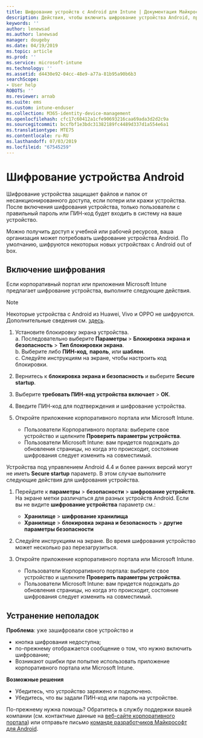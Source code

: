 ```yaml
---
title: Шифрование устройств с Android для Intune | Документация Майкрософт
description: Действия, чтобы включить шифрование устройства Android, при необходимости с помощью Intune
keywords: ''
author: lenewsad
ms.author: lanewsad
manager: dougeby
ms.date: 04/19/2019
ms.topic: article
ms.prod: ''
ms.service: microsoft-intune
ms.technology: ''
ms.assetid: d4430e92-04cc-48e9-a77a-81b95a90b6b3
searchScope:
- User help
ROBOTS: ''
ms.reviewer: arnab
ms.suite: ems
ms.custom: intune-enduser
ms.collection: M365-identity-device-management
ms.openlocfilehash: cfc17c60412a1cfe90693216caa69ada3d2d2c9a
ms.sourcegitcommit: bccfbf1e3bdc31382189fc4489d337d1a554e6a1
ms.translationtype: MTE75
ms.contentlocale: ru-RU
ms.lasthandoff: 07/03/2019
ms.locfileid: "67545259"
---
```

# <a name="encrypting-your-android-device"></a>Шифрование устройства Android

Шифрование устройства защищает файлов и папок от несанкционированного доступа, если потери или кражи устройства. После включения шифрования устройства, только пользователи с правильный пароль или ПИН-код будет входить в систему на ваше устройство. 

Можно получить доступ к учебной или рабочей ресурсов, ваша организация может потребовать шифрование устройства Android. По умолчанию, шифруются некоторых новых устройствах с Android out of box.  

## <a name="turn-on-encryption"></a>Включение шифрования

Если корпоративный портал или приложения Microsoft Intune предлагает шифрование устройства, выполните следующие действия. 

> [!Note]
> Некоторые устройства с Android из Huawei, Vivo и OPPO не шифруются. Дополнительные сведения см. [здесь](your-device-appears-encrypted-but-cp-says-otherwise-android.md).  

1. Установите блокировку экрана устройства.  
    a. Последовательно выберите **Параметры** > **Блокировка экрана и безопасность** > **Тип блокировки экрана**.  
    b. Выберите либо **ПИН-код**, **пароль**, или **шаблон**.  
    c. Следуйте инструкциям на экране, чтобы настроить код блокировки.  

2. Вернитесь к **блокировка экрана и безопасность** и выберите **Secure startup**.
3. Выберите **требовать ПИН-код устройства включает** > **ОК**.
4. Введите ПИН-код для подтверждения и шифрование устройства.
5. Откройте приложение корпоративного портала или Microsoft Intune.
    * Пользователи Корпоративного портала: выберите свое устройство и щелкните **Проверить параметры устройства**. 
    * Пользователи Microsoft Intune: вам придется подождать до обновления страницы, но когда это происходит, состояние шифрования следует изменить на совместимый.  

Устройства под управлением Android 4.4 и более ранних версий могут не иметь **Secure startup** параметр. В этом случае выполните следующие действия для шифрования устройства.

1. Перейдите к **параметры** > **безопасности** > **шифрование устройств**. На экране метки различаться для разных устройств Android. Если вы не видите **шифрование устройства** параметр см.:
    * **Хранилище** > **шифрование хранилища**
    * **Хранилище** > **блокировка экрана и безопасность** > **другие параметры безопасности** 

2. Следуйте инструкциям на экране. Во время шифрования устройство может несколько раз перезагрузиться.
3. Откройте приложение корпоративного портала или Microsoft Intune.
    * Пользователи Корпоративного портала: выберите свое устройство и щелкните **Проверить параметры устройства**.  
    * Пользователи Microsoft Intune: вам придется подождать до обновления страницы, но когда это происходит, состояние шифрования следует изменить на совместимый.

## <a name="troubleshoot"></a>Устранение неполадок  
**Проблема**: уже зашифровали свое устройство и

- кнопка шифрования недоступна;
- по-прежнему отображается сообщение о том, что нужно включить шифрование;
- Возникают ошибки при попытке использовать приложение корпоративного портала или Microsoft Intune.

**Возможные решения**

- Убедитесь, что устройство заряжено и подключено.  
- Убедитесь, что вы задали ПИН-код или пароль на устройстве.  

По-прежнему нужна помощь? Обратитесь в службу поддержки вашей компании (см. контактные данные на [веб-сайте корпоративного портала](https://go.microsoft.com/fwlink/?linkid=2010980)) или отправьте письмо <a href="mailto:wintunedroidfbk@microsoft.com?subject=I'm having trouble with encryption on my Android device&body=Describe the issue you're experiencing here.">команде разработчиков Майкрософт для Android</a>.  
